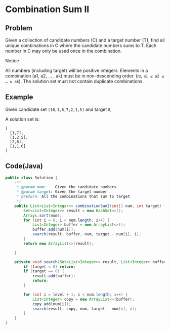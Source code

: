 # Combination Sum II

## Problem

Given a collection of candidate numbers (C) and a target number (T), find all unique combinations in C where the candidate numbers sums to T.
Each number in C may only be used once in the combination.

Notice

All numbers (including target) will be positive integers.
Elements in a combination (a1, a2, … , ak) must be in non-descending order. (ie, `a1 ≤ a2 ≤ … ≤ ak`).
The solution set must not contain duplicate combinations.

## Example

Given candidate set `[10,1,6,7,2,1,5]` and target `8`,

A solution set is:

```
[
  [1,7],
  [1,2,5],
  [2,6],
  [1,1,6]
]
```

## Code(Java)

```java
public class Solution {
    /**
     * @param num:    Given the candidate numbers
     * @param target: Given the target number
     * @return: All the combinations that sum to target
     */
    public List<List<Integer>> combinationSum2(int[] num, int target) {
        Set<List<Integer>> result = new HashSet<>();
        Arrays.sort(num);
        for (int i = 0; i < num.length; i++) {
            List<Integer> buffer = new ArrayList<>();
            buffer.add(num[i]);
            search(result, buffer, num, target - num[i], i);
        }
        return new ArrayList<>(result);

    }

    private void search(Set<List<Integer>> result, List<Integer> buffer, int[] num, int target, int level) {
        if (target < 0) return;
        if (target == 0) {
            result.add(buffer);
            return;
        }

        for (int i = level + 1; i < num.length; i++) {
            List<Integer> copy = new ArrayList<>(buffer);
            copy.add(num[i]);
            search(result, copy, num, target - num[i], i);
        }
    }
}
```
